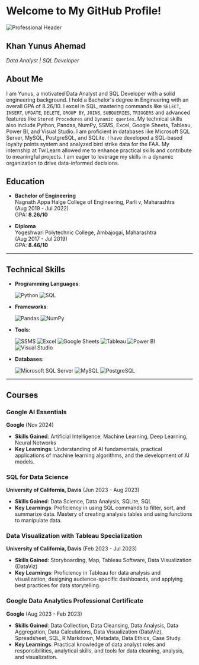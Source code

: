 # Welcome to My GitHub Profile!

![Professional Header](https://media.giphy.com/media/Y4ak9Ki2GZCbJxAnJD/giphy.gif)

## Khan Yunus Ahemad
*Data Analyst | SQL Developer*  

## About Me
I am Yunus, a motivated Data Analyst and SQL Developer with a solid engineering background. I hold a Bachelor's degree in Engineering with an overall GPA of 8.26/10. I excel in SQL, mastering commands like `SELECT`, `INSERT`, `UPDATE`, `DELETE`, `GROUP BY`, `JOINS`, `SUBQUERIES`, `TRIGGERS` and advanced features like `Stored Procedures` and `Dynamic queries`. My technical skills also include Python, Pandas, NumPy, SSMS, Excel, Google Sheets, Tableau, Power BI, and Visual Studio. I am proficient in databases like Microsoft SQL Server, MySQL, PostgreSQL, and SQLite. I have developed a SQL-based loyalty points system and analyzed bird strike data for the FAA. My internship at TwiLearn allowed me to enhance practical skills and contribute to meaningful projects. I am eager to leverage my skills in a dynamic organization to drive data-informed decisions.

## Education

- **Bachelor of Engineering**  
  Nagnath Appa Halge College of Engineering, Parli v, Maharashtra  
  (Aug 2019 - Jul 2022)  
  GPA: **8.26/10**

- **Diploma**  
  Yogeshwari Polytechnic College, Ambajogai, Maharashtra  
  (Aug 2017 - Jul 2019)  
  GPA: **8.46/10**

---

## Technical Skills

- **Programming Languages**:
  
  ![Python](https://img.shields.io/badge/Python-3776AB?style=for-the-badge&logo=python&logoColor=white) 
  ![SQL](https://img.shields.io/badge/SQL-336791?style=for-the-badge&logo=postgresql&logoColor=white)


- **Frameworks**:
  
  ![Pandas](https://img.shields.io/badge/Pandas-150458?style=for-the-badge&logo=pandas&logoColor=white) 
  ![NumPy](https://img.shields.io/badge/NumPy-013243?style=for-the-badge&logo=numpy&logoColor=white)


- **Tools**:
  
  ![SSMS](https://img.shields.io/badge/SSMS-333333?style=for-the-badge&logo=microsoft-sql-server&logoColor=white) 
  ![Excel](https://img.shields.io/badge/Excel-217346?style=for-the-badge&logo=microsoft-excel&logoColor=white) 
  ![Google Sheets](https://img.shields.io/badge/Google%20Sheets-34A853?style=for-the-badge&logo=google-sheets&logoColor=white) 
  ![Tableau](https://img.shields.io/badge/Tableau-E97627?style=for-the-badge&logo=Tableau&logoColor=white) 
  ![Power BI](https://img.shields.io/badge/Power%20BI-F2C811?style=for-the-badge&logo=Power%20BI&logoColor=black) 
  ![Visual Studio](https://img.shields.io/badge/Visual%20Studio-5C2D91?style=for-the-badge&logo=visual-studio&logoColor=white)


- **Databases**:
  
  ![Microsoft SQL Server](https://img.shields.io/badge/Microsoft%20SQL%20Server-CC2927?style=for-the-badge&logo=microsoft-sql-server&logoColor=white) 
  ![MySQL](https://img.shields.io/badge/MySQL-4479A1?style=for-the-badge&logo=mysql&logoColor=white)
  ![PostgreSQL](https://img.shields.io/badge/PostgreSQL-336791?style=for-the-badge&logo=postgresql&logoColor=white)


---

## Courses

### Google AI Essentials
**Google** (Nov 2024)

- **Skills Gained**: Artificial Intelligence, Machine Learning, Deep Learning, Neural Networks
- **Key Learnings**: Understanding of AI fundamentals, practical applications of machine learning algorithms, and the development of AI models.

### SQL for Data Science
**University of California, Davis** (Jun 2023 - Aug 2023)  

- **Skills Gained**: Data Science, Data Analysis, SQLite, SQL
- **Key Learnings**: Proficiency in using SQL commands to filter, sort, and summarize data. Mastery of creating analysis tables and using functions to manipulate data.

### Data Visualization with Tableau Specialization
**University of California, Davis** (Feb 2023 - Jul 2023)  

- **Skills Gained**: Storyboarding, Map, Tableau Software, Data Visualization (DataViz)
- **Key Learnings**: Proficiency in Tableau for data analysis and visualization, designing audience-specific dashboards, and applying best practices for data storytelling.

### Google Data Analytics Professional Certificate
**Google** (Aug 2023 - Feb 2023)  

- **Skills Gained**: Data Collection, Data Cleansing, Data Analysis, Data Aggregation, Data Calculations, Data Visualization (DataViz), Spreadsheet, SQL, R Markdown, Metadata, Data Ethics, Case Study.
- **Key Learnings**: Practical knowledge of data analyst roles and responsibilities, analytical skills, and tools for data cleaning, analysis, and visualization.

